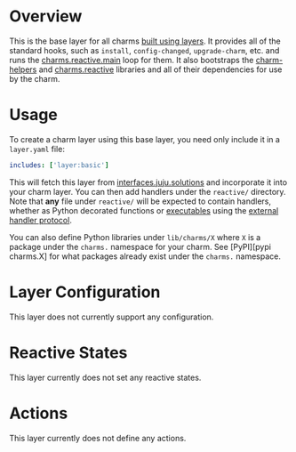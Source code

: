 # Overview

This is the base layer for all charms [built using layers][building].  It
provides all of the standard hooks, such as ``install``, ``config-changed``,
``upgrade-charm``, etc. and runs the [charms.reactive.main][charms.reactive]
loop for them.  It also bootstraps the [charm-helpers][] and [charms.reactive][]
libraries and all of their dependencies for use by the charm.


# Usage

To create a charm layer using this base layer, you need only include it in
a ``layer.yaml`` file:

```yaml
includes: ['layer:basic']
```

This will fetch this layer from [interfaces.juju.solutions][] and incorporate
it into your charm layer.  You can then add handlers under the ``reactive/``
directory.  Note that **any** file under ``reactive/`` will be expected to
contain handlers, whether as Python decorated functions or [executables][non-python]
using the [external handler protocol][].

You can also define Python libraries under ``lib/charms/X`` where ``X`` is a
package under the ``charms.`` namespace for your charm.  See [PyPI][pypi charms.X]
for what packages already exist under the ``charms.`` namespace.


# Layer Configuration

This layer does not currently support any configuration.


# Reactive States

This layer currently does not set any reactive states.


# Actions

This layer currently does not define any actions.


[building]: https://jujucharms.com/docs/devel/authors-charm-building
[charm-helpers]: https://pythonhosted.org/charmhelpers/
[charms.reactive]: https://pythonhosted.org/charms.reactive/
[interfaces.juju.solutions]: http://interfaces.juju.solutions/
[non-python]: https://pythonhosted.org/charms.reactive/#non-python-reactive-handlers
[external handler protocol]: https://pythonhosted.org/charms.reactive/charms.reactive.bus.html#charms.reactive.bus.ExternalHandler
[PyPI]: https://pypi.python.org/pypi?%3Aaction=search&term=charms.&submit=search
